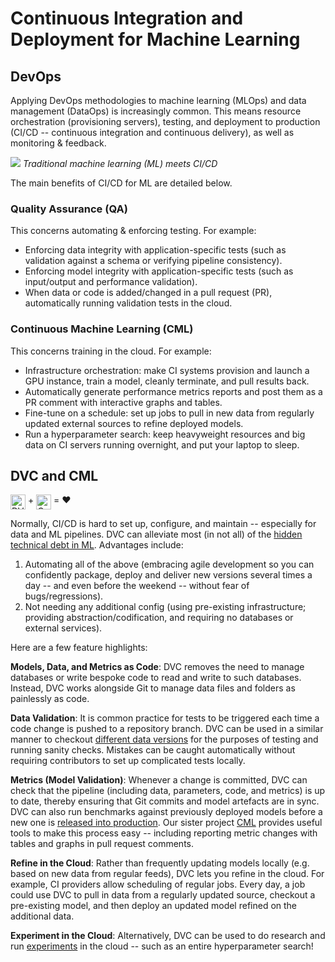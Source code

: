 # Continuous Integration and Deployment for Machine Learning

## DevOps

Applying DevOps methodologies to machine learning (MLOps) and data management
(DataOps) is increasingly common. This means resource orchestration
(provisioning servers), testing, and deployment to production (CI/CD --
continuous integration and continuous delivery), as well as monitoring &
feedback.

![](https://static.iterative.ai/img/ml-vs-cicd.png) _Traditional machine
learning (ML) meets CI/CD_

The main benefits of CI/CD for ML are detailed below.

### Quality Assurance (QA)

This concerns automating & enforcing testing. For example:

- Enforcing data integrity with application-specific tests (such as validation
  against a schema or verifying pipeline consistency).
- Enforcing model integrity with application-specific tests (such as
  input/output and performance validation).
- When data or code is added/changed in a pull request (PR), automatically
  running validation tests in the cloud.

### Continuous Machine Learning (CML)

This concerns training in the cloud. For example:

- Infrastructure orchestration: make CI systems provision and launch a GPU
  instance, train a model, cleanly terminate, and pull results back.
- Automatically generate performance metrics reports and post them as a PR
  comment with interactive graphs and tables.
- Fine-tune on a schedule: set up jobs to pull in new data from regularly
  updated external sources to refine deployed models.
- Run a hyperparameter search: keep heavyweight resources and big data on CI
  servers running overnight, and put your laptop to sleep.

## DVC and CML

<img src="https://static.iterative.ai/logo/dvc.svg" alt="DVC" width="24px" style="vertical-align: text-top"/> +
<img src="https://static.iterative.ai/logo/cml.svg" alt="CML" width="24px" style="vertical-align: text-top"/>
= ❤️

Normally, CI/CD is hard to set up, configure, and maintain -- especially for
data and ML pipelines. DVC can alleviate most (in not all) of the
[hidden technical debt in ML](https://papers.nips.cc/paper/2015/file/86df7dcfd896fcaf2674f757a2463eba-Paper.pdf).
Advantages include:

1. Automating all of the above (embracing agile development so you can
   confidently package, deploy and deliver new versions several times a day --
   and even before the weekend -- without fear of bugs/regressions).
2. Not needing any additional config (using pre-existing infrastructure;
   providing abstraction/codification, and requiring no databases or external
   services).

Here are a few feature highlights:

**Models, Data, and Metrics as Code**: DVC removes the need to manage databases
or write bespoke code to read and write to such databases. Instead, DVC works
alongside Git to manage data files and folders as painlessly as code.

**Data Validation**: It is common practice for tests to be triggered each time a
code change is pushed to a repository branch. DVC can be used in a similar
manner to checkout
[different data versions](/doc/use-cases/versioning-data-and-model-files) for
the purposes of testing and running sanity checks. Mistakes can be caught
automatically without requiring contributors to set up complicated tests
locally.

**Metrics (Model Validation)**: Whenever a change is committed, DVC can check
that the pipeline (including data, parameters, code, and metrics) is up to date,
thereby ensuring that Git commits and model artefacts are in sync. DVC can also
run benchmarks against previously deployed models before a new one is
[released into production](/doc/use-cases/data-registries). Our sister project
[CML](https://cml.dev) provides useful tools to make this process easy --
including reporting metric changes with tables and graphs in pull request
comments.

**Refine in the Cloud**: Rather than frequently updating models locally (e.g.
based on new data from regular feeds), DVC lets you refine in the cloud. For
example, CI providers allow scheduling of regular jobs. Every day, a job could
use DVC to pull in data from a regularly updated source, checkout a pre-existing
model, and then deploy an updated model refined on the additional data.

**Experiment in the Cloud**: Alternatively, DVC can be used to do research and
run [experiments](/doc/start/experiments) in the cloud -- such as an entire
hyperparameter search!
